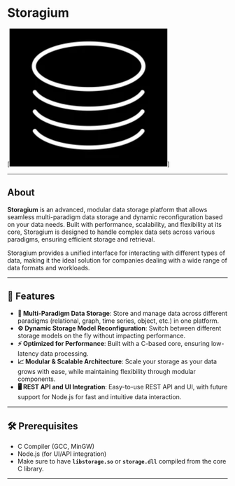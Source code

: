
# Storagium

[![Storagium Logo](/assets//storagium.logo.png)]

---

## About

**Storagium** is an advanced, modular data storage platform that allows seamless multi-paradigm data storage and dynamic reconfiguration based on your data needs. Built with performance, scalability, and flexibility at its core, Storagium is designed to handle complex data sets across various paradigms, ensuring efficient storage and retrieval.

Storagium provides a unified interface for interacting with different types of data, making it the ideal solution for companies dealing with a wide range of data formats and workloads.

---

## 🚀 Features

- **🔀 Multi-Paradigm Data Storage**: Store and manage data across different paradigms (relational, graph, time series, object, etc.) in one platform.
- **⚙️ Dynamic Storage Model Reconfiguration**: Switch between different storage models on the fly without impacting performance.
- **⚡ Optimized for Performance**: Built with a C-based core, ensuring low-latency data processing.
- **📈 Modular & Scalable Architecture**: Scale your storage as your data grows with ease, while maintaining flexibility through modular components.
- **🖥️ REST API and UI Integration**: Easy-to-use REST API and UI, with future support for Node.js for fast and intuitive data interaction.

---

## 🛠️ Prerequisites

- C Compiler (GCC, MinGW)
- Node.js (for UI/API integration)
- Make sure to have **`libstorage.so`** or **`storage.dll`** compiled from the core C library.
---

